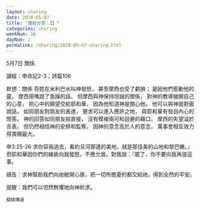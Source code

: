 ```yaml
---
layout: sharing
date: 2018-05-07
title: "讀經分享：【】"
categories: sharing
weekNum: 16
dayNum: 1
permalink: /sharing/2018-05-07-sharing.html
---
```

5月7日 關係

讀經：申命記2-3；詩篇106

默想：關係
百姓在米利巴水叫神發怒，
甚至摩西也受了虧損；
是因他們惹動他的靈，
摩西用嘴說了急躁的話。
但摩西與神保持坦誠的關係，
對神的教導敞開自己的心意，
把心中的願望交給耶和華，
因為他知道神是關心他。
他可以與神面對面說話，
如同朋友對朋友的表達，
懇求可以進入應許之地，
與耶和華有發自內心的問答。
神的回答如同朋友般直接，
沒有模棱兩可和迴避的藉口，
摩西的失望溢於言表，
但仍然相信神的安排和監察，
因神的意念高於人的意念，
萬事會相互效力得賞賜最大。

申3:25-26 求你容我過去，看約旦河那邊的美地，就是那佳美的山地和黎巴嫩。』 但耶和華因你們的緣故向我發怒，不應允我，對我說：『罷了，你不要向我再提這事。

禱告：求神幫助我們向祂敞開心扉，把一切所擔憂的都交給祂，得到全然的平安。

提醒：我們可以坦然無懼地向神祈求。

`錢斌傳道`

